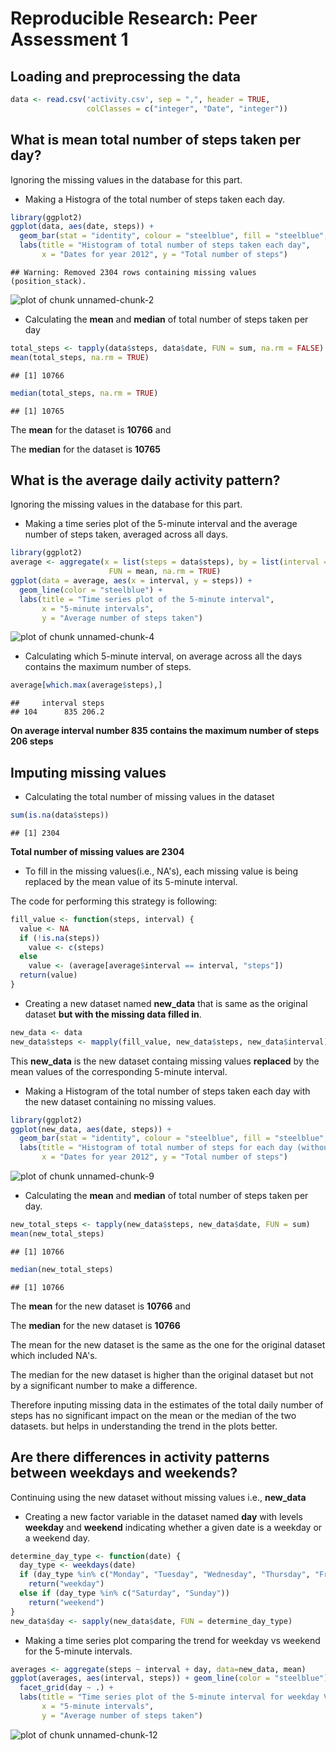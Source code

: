 # Reproducible Research: Peer Assessment 1


## Loading and preprocessing the data


```r
data <- read.csv('activity.csv', sep = ",", header = TRUE, 
                 colClasses = c("integer", "Date", "integer"))
```

## What is mean total number of steps taken per day?

Ignoring the missing values in the database for this part.

- Making a Histogra of the total number of steps taken each day.


```r
library(ggplot2)
ggplot(data, aes(date, steps)) + 
  geom_bar(stat = "identity", colour = "steelblue", fill = "steelblue", width = 3/4) + 
  labs(title = "Histogram of total number of steps taken each day", 
       x = "Dates for year 2012", y = "Total number of steps")
```

```
## Warning: Removed 2304 rows containing missing values (position_stack).
```

![plot of chunk unnamed-chunk-2](./PA1_template_files/figure-html/unnamed-chunk-2.png) 

- Calculating the **mean** and **median** of total number of steps taken per day


```r
total_steps <- tapply(data$steps, data$date, FUN = sum, na.rm = FALSE)
mean(total_steps, na.rm = TRUE)
```

```
## [1] 10766
```

```r
median(total_steps, na.rm = TRUE)
```

```
## [1] 10765
```

The **mean** for the dataset is **10766** and

The **median** for the dataset is **10765**

## What is the average daily activity pattern?

Ignoring the missing values in the database for this part.

- Making a time series plot of the 5-minute interval and the average number of steps taken, averaged across all days.


```r
library(ggplot2)
average <- aggregate(x = list(steps = data$steps), by = list(interval = data$interval),
                      FUN = mean, na.rm = TRUE)
ggplot(data = average, aes(x = interval, y = steps)) +
  geom_line(color = "steelblue") +
  labs(title = "Time series plot of the 5-minute interval", 
       x = "5-minute intervals", 
       y = "Average number of steps taken")
```

![plot of chunk unnamed-chunk-4](./PA1_template_files/figure-html/unnamed-chunk-4.png) 

- Calculating which 5-minute interval, on average across all the days contains the maximum number of steps.


```r
average[which.max(average$steps),]
```

```
##     interval steps
## 104      835 206.2
```

**On average interval number 835 contains the maximum number of steps 206 steps**

## Imputing missing values

- Calculating the total number of missing values in the dataset


```r
sum(is.na(data$steps))
```

```
## [1] 2304
```

**Total number of missing values are 2304**

- To fill in the missing values(i.e., NA's), each missing value is being replaced by the mean value of its 5-minute interval.

The code for performing this strategy is following:


```r
fill_value <- function(steps, interval) {
  value <- NA
  if (!is.na(steps))
    value <- c(steps)
  else
    value <- (average[average$interval == interval, "steps"])
  return(value)
}
```

- Creating a new dataset named **new_data** that is same as the original dataset **but with the missing data filled in**.


```r
new_data <- data
new_data$steps <- mapply(fill_value, new_data$steps, new_data$interval)
```

This **new_data** is the new dataset containg missing values **replaced** by the mean values of the corresponding 5-minute interval.

- Making a Histogram of the total number of steps taken each day with the new dataset containing no missing values.


```r
library(ggplot2)
ggplot(new_data, aes(date, steps)) + 
  geom_bar(stat = "identity", colour = "steelblue", fill = "steelblue", width = 3/4) + 
  labs(title = "Histogram of total number of steps for each day (without missing values)", 
       x = "Dates for year 2012", y = "Total number of steps")
```

![plot of chunk unnamed-chunk-9](./PA1_template_files/figure-html/unnamed-chunk-9.png) 

- Calculating the **mean** and **median** of total number of steps taken per day.


```r
new_total_steps <- tapply(new_data$steps, new_data$date, FUN = sum)
mean(new_total_steps)
```

```
## [1] 10766
```

```r
median(new_total_steps)
```

```
## [1] 10766
```

The **mean** for the new dataset is **10766** and

The **median** for the new dataset is **10766**

The mean for the new dataset is the same as the one for the original dataset which included NA's.

The median for the new dataset is higher than the original dataset but not by a significant number to make a difference.

Therefore inputing missing data in the estimates of the total daily number of steps has no significant impact on the mean or the median of the two datasets.
 but helps in understanding the trend in the plots better.

## Are there differences in activity patterns between weekdays and weekends?

Continuing using the new dataset without missing values i.e., **new_data**

- Creating a new factor variable in the dataset named **day** with levels **weekday** and **weekend** indicating whether a given date is a weekday or a weekend day.


```r
determine_day_type <- function(date) {
  day_type <- weekdays(date)
  if (day_type %in% c("Monday", "Tuesday", "Wednesday", "Thursday", "Friday"))
    return("weekday")
  else if (day_type %in% c("Saturday", "Sunday"))
    return("weekend")
}
new_data$day <- sapply(new_data$date, FUN = determine_day_type)
```

- Making a time series plot comparing the trend for weekday vs weekend for the 5-minute intervals.


```r
averages <- aggregate(steps ~ interval + day, data=new_data, mean)
ggplot(averages, aes(interval, steps)) + geom_line(color = "steelblue") +
  facet_grid(day ~ .) +
  labs(title = "Time series plot of the 5-minute interval for weekday VS weekend", 
       x = "5-minute intervals", 
       y = "Average number of steps taken")
```

![plot of chunk unnamed-chunk-12](./PA1_template_files/figure-html/unnamed-chunk-12.png) 

